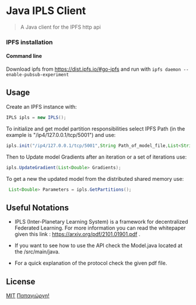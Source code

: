 # Java IPLS Client



> A Java client for the IPFS http api
### IPFS installation

#### Command line

Download ipfs from https://dist.ipfs.io/#go-ipfs and run with `ipfs daemon --enable-pubsub-experiment`

## Usage

Create an IPFS instance with:
```Java
IPLS ipls = new IPLS();
```

To initialize and get model partition responsibilities select IPFS Path (in the example is "/ip4/127.0.0.1/tcp/5001") and use:
```Java
ipls.init("/ip4/127.0.0.1/tcp/5001",String Path_of_model_file,List<String> Bootstrapers,boolean is_bootstraper,int model_size);
```


Then to Update model Gradients after an iteration or a set of iterations use:
```Java
ipls.UpdateGradient(List<Double> Gradients);
```

To get a new the updated model from the distributed shared memory use:
```Java
 List<Double> Parameters = ipls.GetPartitions();
```

## Useful Notations
* IPLS (Inter-Planetary Learning System) is a framework for decentralized Federated Learning.
For more information you can read the whitepaper given this link : https://arxiv.org/pdf/2101.01901.pdf .

* If you want to see how to use the API check the Model.java located at the /src/main/java. 

* For a quick explanation of the protocol check the given pdf file.
## License
[MIT](LICENSE)
[Παπαγιώργη!](LICENSE)
